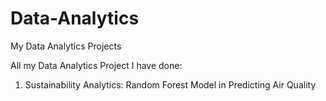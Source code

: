# Data-Analytics
My Data Analytics Projects

All my Data Analytics Project I have done:
1. Sustainability Analytics: Random Forest Model in Predicting Air Quality
